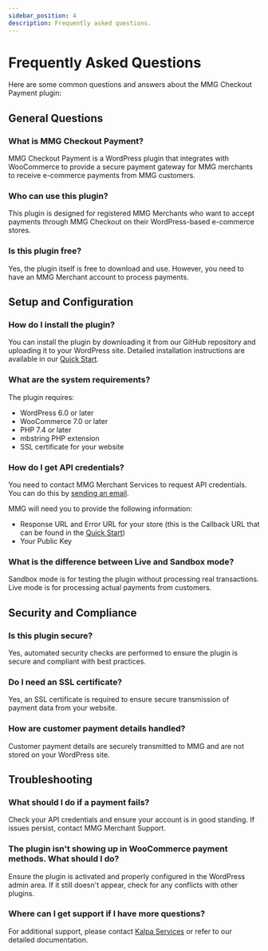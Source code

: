 ```yaml
---
sidebar_position: 4
description: Frequently asked questions.
---
```


# Frequently Asked Questions

Here are some common questions and answers about the MMG Checkout Payment plugin:

## General Questions

### What is MMG Checkout Payment?
MMG Checkout Payment is a WordPress plugin that integrates with WooCommerce to provide a secure payment gateway for MMG merchants to receive e-commerce payments from MMG customers.

### Who can use this plugin?
This plugin is designed for registered MMG Merchants who want to accept payments through MMG Checkout on their WordPress-based e-commerce stores.

### Is this plugin free?
Yes, the plugin itself is free to download and use. However, you need to have an MMG Merchant account to process payments.

## Setup and Configuration

### How do I install the plugin?
You can install the plugin by downloading it from our GitHub repository and uploading it to your WordPress site. Detailed installation instructions are available in our [Quick Start](/docs/Getting%20Started/quick-start).

### What are the system requirements?
The plugin requires:
- WordPress 6.0 or later
- WooCommerce 7.0 or later
- PHP 7.4 or later
- mbstring PHP extension
- SSL certificate for your website

### How do I get API credentials?
You need to contact MMG Merchant Services to request API credentials. You can do this by [sending an email](mailto:merchantservices@mmg.gy?subject=Request%20for%20MMG%20Checkout%20API%20Credentials).

MMG will need you to provide the following information:
- Response URL and Error URL for your store (this is the Callback URL that can be found in the [Quick Start](/docs/Getting%20Started/quick-start#configure-the-plugin))
- Your Public Key

### What is the difference between Live and Sandbox mode?
Sandbox mode is for testing the plugin without processing real transactions. Live mode is for processing actual payments from customers.

## Security and Compliance

### Is this plugin secure?
Yes, automated security checks are performed to ensure the plugin is secure and compliant with best practices.

### Do I need an SSL certificate?
Yes, an SSL certificate is required to ensure secure transmission of payment data from your website.

### How are customer payment details handled?
Customer payment details are securely transmitted to MMG and are not stored on your WordPress site.

## Troubleshooting

### What should I do if a payment fails?
Check your API credentials and ensure your account is in good standing. If issues persist, contact MMG Merchant Support.

### The plugin isn't showing up in WooCommerce payment methods. What should I do?
Ensure the plugin is activated and properly configured in the WordPress admin area. If it still doesn't appear, check for any conflicts with other plugins.

### Where can I get support if I have more questions?
For additional support, please contact [Kalpa Services](mailto:hello@kalpa.dev?subject=MMG%20Checkout%20Payment%20Plugin%20Support) or refer to our detailed documentation.